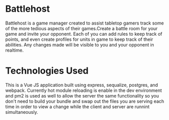 # Battlehost
Battlehost is a game manager created to assist tabletop gamers track some of the more tedious aspects of their games.Create a battle room for your game and invite your opponent. Each of you can add rules to keep track of points, and even create profiles for units in game to keep track of their abilities. Any changes made will be visible to you and your opponent in realtime.

# Technologies Used
This is a Vue JS application built using express, sequalize, postgres, and webpack. Currently hot module reloading is enable in the dev environment and pm2 is used as well to allow the server the same functionality so you don't need to build your bundle and swap out the files you are serving each time in order to view a change while the client and server are runnint simultaneously.